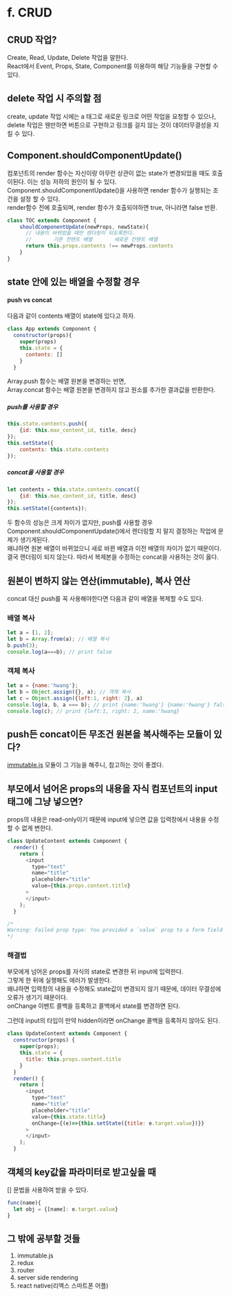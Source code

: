 # f. CRUD

## CRUD 작업?
Create, Read, Update, Delete 작업을 말한다.<br>
React에서 Event, Props, State, Component를 이용하여 해당 기능들을 구현할 수 있다.

## delete 작업 시 주의할 점
create, update 작업 시에는 a 태그로 새로운 링크로
어떤 작업을 요청할 수 있으나, delete 작업은 웬만하면 버튼으로 구현하고 링크를 걸지 않는 것이 데이터무결성을 지킬 수 있다.


## Component.shouldComponentUpdate()
컴포넌트의 render 함수는 자신이랑 아무런 상관이 없는 state가 변경되었을 때도
호출이된다. 이는 성능 저하의 원인이 될 수 있다.<br>
Component.shouldComponentUpdate()을 사용하면 render 함수가 실행되는 조건을 설정 할 수 있다.<br>
render함수 전에 호출되며, render 함수가 호출되야하면 true, 아니라면 false 반환.
```javascript
class TOC extends Component {
    shouldComponentUpdate(newProps, newState){
      // 내용이 바뀌었을 때만 렌더링이 되도록한다.
      //       기존 컨텐트 배열       새로운 컨텐트 배열
      return this.props.contents !== newProps.contents
    }
}
```

## state 안에 있는 배열을 수정할 경우

#### push vs concat

다음과 같이 contents 배열이 state에 있다고 하자.
```javascript
class App extends Component {
  constructor(props){
    super(props)
    this.state = {
      contents: []
    }
  }
```

Array.push 함수는 배열 원본을 변경하는 반면,<br>
Array.concat 함수는 배열 원본을 변경하지 않고 원소를 추가한 결과값을 반환한다.<br>
##### push를 사용할 경우

```javascript
this.state.contents.push({
    {id: this.max_content_id, title, desc}
});
this.setState({
    contents: this.state.contents
});
```

##### concat을 사용할 경우

```javascript
let contents = this.state.contents.concat({
    {id: this.max_content_id, title, desc}
});
this.setState({contents});
```

두 함수의 성능은 크게 차이가 없지만, push를 사용할 경우 Component.shouldComponentUpdate()에서
렌더링할 지 말지 결정하는 작업에 문제가 생기게된다.<br>
왜냐하면 원본 배열이 바뀌었으니 새로 바뀐 배열과 이전 배열의 차이가 없기 때문이다.<br>
결국 렌더링이 되지 않는다. 따라서 복제본을 수정하는 concat을 사용하는 것이 옳다.

## 원본이 변하지 않는 연산(immutable), 복사 연산
concat 대신 push를 꼭 사용해야한다면 다음과 같이 배열을 복제할 수도 있다.

### 배열 복사
```javascript
let a = [1, 2];
let b = Array.from(a); // 배열 복사
b.push(3);
console.log(a===b); // print false
```

### 객체 복사
```javascript
let a = {name:'hwang'};
let b = Object.assign({}, a); // 객체 복사
let c = Object.assign({left:1, right: 2}, a)
console.log(a, b, a === b); // print {name:'hwang'} {name:'hwang'} false
console.log(c); // print {left:1, right: 2, name:'hwang}
```

## push든 concat이든 무조건 원본을 복사해주는 모듈이 있다?
[immutable.js](https://github.com/immutable-js/immutable-js) 모듈이 그 기능을 해주니, 참고하는 것이 좋겠다.

## 부모에서 넘어온 props의 내용을 자식 컴포넌트의 input 태그에 그냥 넣으면?
props의 내용은 read-only이기 때문에 input에 넣으면 값을 입력창에서 내용을 수정할 수 없게 변한다.
```javascript
class UpdateContent extends Component {
  render() {
    return (
      <input
        type="text"
        name="title"
        placeholder="title"
        value={this.props.content.title}
      >
      </input>
    );
  }

/*
Warning: Failed prop type: You provided a `value` prop to a form field without an `onChange` handler. This will render a read-only field. If the field should be mutable use `defaultValue`. Otherwise, set either `onChange` or `readOnly`
*/
```

### 해결법
부모에게 넘어온 props를 자식의 state로 변경한 뒤 input에 입력한다.<br>
그렇게 한 뒤에 실행해도 에러가 발생한다.<br>
왜냐하면 입력창의 내용을 수정해도 state값이 변경되지 않기 때문에, 데이터 무결성에 오류가 생기기 때문이다.<br>
onChange 이벤트 콜백을 등록하고 콜백에서 state를 변경하면 된다.<br>

그런데 input의 타입이 만약 hidden이라면 onChange 콜백을 등록하지 않아도 된다.

```javascript
class UpdateContent extends Component {
  constructor(props) {
    super(props);
    this.state = {
      title: this.props.content.title
    }
  }
  render() {
    return (
      <input
        type="text"
        name="title"
        placeholder="title"
        value={this.state.title}
        onChange={(e)=>{this.setState({title: e.target.value})}}
      >
      </input>
    );
  }
```

##  객체의 key값을 파라미터로 받고싶을 때
[] 문법을 사용하여 받을 수 있다.
```javascript
func(name){
  let obj = {[name]: e.target.value}
}
```

## 그 밖에 공부할 것들
1. immutable.js
2. redux
3. router
4. server side rendering
5. react native(리액스 스마트폰 어플)